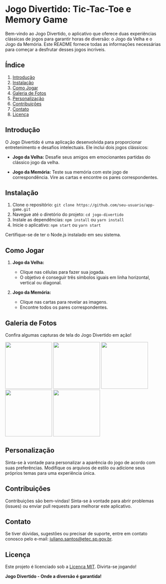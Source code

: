 # Jogo Divertido: Tic-Tac-Toe e Memory Game

Bem-vindo ao Jogo Divertido, o aplicativo que oferece duas experiências clássicas de jogos para garantir horas de diversão: o Jogo da Velha e o Jogo da Memória. Este README fornece todas as informações necessárias para começar a desfrutar desses jogos incríveis.

## Índice

1. [Introdução](#introdução)
2. [Instalação](#instalação)
3. [Como Jogar](#como-jogar)
4. [Galeria de Fotos](#galeria-de-fotos)
5. [Personalização](#personalização)
6. [Contribuições](#contribuições)
7. [Contato](#contato)
8. [Licença](#licença)

## Introdução

O Jogo Divertido é uma aplicação desenvolvida para proporcionar entretenimento e desafios intelectuais. Ele inclui dois jogos clássicos:

- **Jogo da Velha:** Desafie seus amigos em emocionantes partidas do clássico jogo da velha.

- **Jogo da Memória:** Teste sua memória com este jogo de correspondência. Vire as cartas e encontre os pares correspondentes.

## Instalação

1. Clone o repositório: `git clone https://github.com/seu-usuario/app-game.git`
2. Navegue até o diretório do projeto: `cd jogo-divertido`
3. Instale as dependências: `npm install` ou `yarn install`
4. Inicie o aplicativo: `npm start` ou `yarn start`

Certifique-se de ter o Node.js instalado em seu sistema.

## Como Jogar

1. **Jogo da Velha:**
   - Clique nas células para fazer sua jogada.
   - O objetivo é conseguir três símbolos iguais em linha horizontal, vertical ou diagonal.

2. **Jogo da Memória:**
   - Clique nas cartas para revelar as imagens.
   - Encontre todos os pares correspondentes.

## Galeria de Fotos

Confira algumas capturas de tela do Jogo Divertido em ação!

<img src="" width="150">
<img src="" width="150">
<img src="" width="150">
<img src="" width="150">
<img src="" width="150">

## Personalização

Sinta-se à vontade para personalizar a aparência do jogo de acordo com suas preferências. Modifique os arquivos de estilo ou adicione seus próprios temas para uma experiência única.

## Contribuições

Contribuições são bem-vindas! Sinta-se à vontade para abrir problemas (issues) ou enviar pull requests para melhorar este aplicativo.

## Contato

Se tiver dúvidas, sugestões ou precisar de suporte, entre em contato conosco pelo e-mail: juliano.santos@etec.sp.gov.br.

## Licença

Este projeto é licenciado sob a [Licença MIT](LICENSE). Divirta-se jogando!

**Jogo Divertido - Onde a diversão é garantida!**